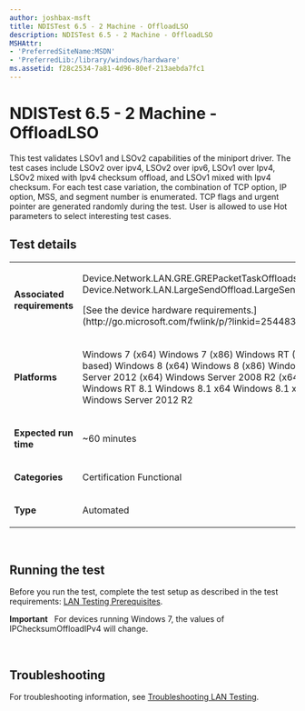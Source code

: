 ```yaml
---
author: joshbax-msft
title: NDISTest 6.5 - 2 Machine - OffloadLSO
description: NDISTest 6.5 - 2 Machine - OffloadLSO
MSHAttr:
- 'PreferredSiteName:MSDN'
- 'PreferredLib:/library/windows/hardware'
ms.assetid: f28c2534-7a81-4d96-80ef-213aebda7fc1
---
```


# NDISTest 6.5 - 2 Machine - OffloadLSO


This test validates LSOv1 and LSOv2 capabilities of the miniport driver. The test cases include LSOv2 over ipv4, LSOv2 over ipv6, LSOv1 over Ipv4, LSOv2 mixed with Ipv4 checksum offload, and LSOv1 mixed with Ipv4 checksum. For each test case variation, the combination of TCP option, IP option, MSS, and segment number is enumerated. TCP flags and urgent pointer are generated randomly during the test. User is allowed to use Hot parameters to select interesting test cases.

## Test details


<table>
<colgroup>
<col width="50%" />
<col width="50%" />
</colgroup>
<tbody>
<tr class="odd">
<td><p><strong>Associated requirements</strong></p></td>
<td><p>Device.Network.LAN.GRE.GREPacketTaskOffloads Device.Network.LAN.LargeSendOffload.LargeSendOffload</p>
<p>[See the device hardware requirements.](http://go.microsoft.com/fwlink/p/?linkid=254483)</p></td>
</tr>
<tr class="even">
<td><p><strong>Platforms</strong></p></td>
<td><p>Windows 7 (x64) Windows 7 (x86) Windows RT (ARM-based) Windows 8 (x64) Windows 8 (x86) Windows Server 2012 (x64) Windows Server 2008 R2 (x64) Windows RT 8.1 Windows 8.1 x64 Windows 8.1 x86 Windows Server 2012 R2</p></td>
</tr>
<tr class="odd">
<td><p><strong>Expected run time</strong></p></td>
<td><p>~60 minutes</p></td>
</tr>
<tr class="even">
<td><p><strong>Categories</strong></p></td>
<td><p>Certification Functional</p></td>
</tr>
<tr class="odd">
<td><p><strong>Type</strong></p></td>
<td><p>Automated</p></td>
</tr>
</tbody>
</table>

 

## Running the test


Before you run the test, complete the test setup as described in the test requirements: [LAN Testing Prerequisites](lan-testing-prerequisites.md).

**Important**  
For devices running Windows 7, the values of IPChecksumOffloadIPv4 will change.

 

## Troubleshooting


For troubleshooting information, see [Troubleshooting LAN Testing](troubleshooting-lan-testing.md).

 

 







